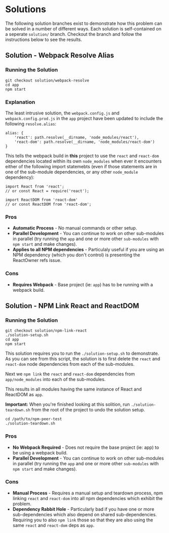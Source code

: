 # Solutions

The following solution branches exist to demonstrate how this problem can be solved in a number of different ways. Each solution is self-contained on a seperate `solution/` branch. Checkout the branch and follow the instructions below to see the results.

## Solution - Webpack Resolve Alias

### Running the Solution

```
git checkout solution/webpack-resolve
cd app
npm start
```

### Explanation

The least intrusive solution, the `webpack.config.js` and `webpack.config.prod.js` in the `app` project have been updated to include the following `resolve.alias`:

```
alias: {
	'react': path.resolve(__dirname, 'node_modules/react'),
	'react-dom': path.resolve(__dirname, 'node_modules/react-dom')
}
```

This tells the webpack build in __this__ project to use the `react` and `react-dom` dependencies located within its own `node_modules` when ever it encounters either of the following import statemebts (even if those statements are in one of the sub-module dependencies, or any other `node_module` dependency):

```
import React from 'react';
// or const React = require('react');
```

```
import ReactDOM from 'react-dom'
// or const ReactDOM from 'react-dom';
```

### Pros

- __Automatic Process__ - No manual commands or other setup.
- __Parallel Development__ - You can continue to work on other sub-modules in parallel (try running the `app` and one or more other `sub-modules` with `npm start` and make changes).
- __Applies to all NPM dependencies__ - Particulaly useful if you are using an NPM dependency (which you don't control) is presenting the ReactOwner refs issue.


### Cons

- __Requires Webpack__ - Base project (ie: `app`) has to be running with a webpack build.

## Solution - NPM Link React and ReactDOM

### Running the Solution

```
git checkout solution/npm-link-react
./solution-setup.sh
cd app
npm start
```

This solution requires you to run the `./solution-setup.sh` to demonstrate. As you can see from this script, the solution is to first delete the `react` and `react-dom` node dependencies from each of the sub-modules.

Next we `npm link` the `react` and `react-dom` dependencies from `app/node_modules` into each of the sub-modules.

This results in all modules having the same instance of React and ReactDOM as `app`.

__Important:__ When you're finished looking at this solition, run `./solution-teardown.sh` from the root of the project to undo the solution setup.

```
cd /path/to/npm-peer-test
./solution-teardown.sh
```

### Pros

- __No Webpack Required__ - Does not require the base project (ie: app) to be using a webpack build.
- __Parallel Development__ - You can continue to work on other sub-modules in parallel (try running the `app` and one or more other `sub-modules` with `npm start` and make changes).

### Cons

- __Manual Process__ - Requires a manual setup and teardown process, npm linking `react` and `react-dom` into all npm dependencies which exhibit the problem.
- __Dependency Rabbit Hole__ - Particularly bad if you have one or more sub-dependencies which also depend on shared sub-dependencies. Requiring you to also `npm link` those so that they are also using the same `react` and `react-dom` deps as `app`.